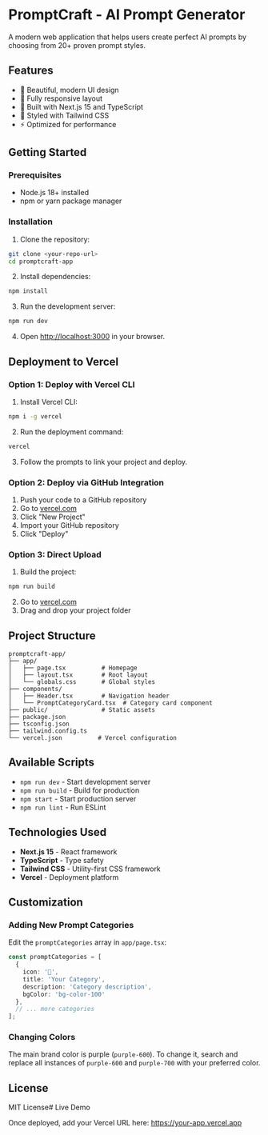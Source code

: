 # PromptCraft - AI Prompt Generator

A modern web application that helps users create perfect AI prompts by choosing from 20+ proven prompt styles.

## Features

- 🎨 Beautiful, modern UI design
- 📱 Fully responsive layout
- 🚀 Built with Next.js 15 and TypeScript
- 💨 Styled with Tailwind CSS
- ⚡ Optimized for performance

## Getting Started

### Prerequisites

- Node.js 18+ installed
- npm or yarn package manager

### Installation

1. Clone the repository:
```bash
git clone <your-repo-url>
cd promptcraft-app
```

2. Install dependencies:
```bash
npm install
```

3. Run the development server:
```bash
npm run dev
```

4. Open [http://localhost:3000](http://localhost:3000) in your browser.

## Deployment to Vercel

### Option 1: Deploy with Vercel CLI

1. Install Vercel CLI:
```bash
npm i -g vercel
```

2. Run the deployment command:
```bash
vercel
```

3. Follow the prompts to link your project and deploy.

### Option 2: Deploy via GitHub Integration

1. Push your code to a GitHub repository
2. Go to [vercel.com](https://vercel.com)
3. Click "New Project"
4. Import your GitHub repository
5. Click "Deploy"

### Option 3: Direct Upload

1. Build the project:
```bash
npm run build
```

2. Go to [vercel.com](https://vercel.com)
3. Drag and drop your project folder

## Project Structure

```
promptcraft-app/
├── app/
│   ├── page.tsx          # Homepage
│   ├── layout.tsx        # Root layout
│   └── globals.css       # Global styles
├── components/
│   ├── Header.tsx        # Navigation header
│   └── PromptCategoryCard.tsx  # Category card component
├── public/               # Static assets
├── package.json
├── tsconfig.json
├── tailwind.config.ts
└── vercel.json          # Vercel configuration
```

## Available Scripts

- `npm run dev` - Start development server
- `npm run build` - Build for production
- `npm start` - Start production server
- `npm run lint` - Run ESLint

## Technologies Used

- **Next.js 15** - React framework
- **TypeScript** - Type safety
- **Tailwind CSS** - Utility-first CSS framework
- **Vercel** - Deployment platform

## Customization

### Adding New Prompt Categories

Edit the `promptCategories` array in `app/page.tsx`:

```typescript
const promptCategories = [
  {
    icon: '🎯',
    title: 'Your Category',
    description: 'Category description',
    bgColor: 'bg-color-100'
  },
  // ... more categories
];
```

### Changing Colors

The main brand color is purple (`purple-600`). To change it, search and replace all instances of `purple-600` and `purple-700` with your preferred color.

## License

MIT License# Live Demo

Once deployed, add your Vercel URL here: https://your-app.vercel.app

